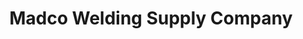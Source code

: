 ---
title: "Madco Welding Supply Company"
url: /mountain-view/madco-welding-supply-company/
shop: trade
---
